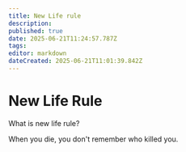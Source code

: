 ```yaml
---
title: New Life rule
description: 
published: true
date: 2025-06-21T11:24:57.787Z
tags: 
editor: markdown
dateCreated: 2025-06-21T11:01:39.842Z
---
```


# New Life Rule

What is new life rule?


<p id = "TheRule"> When you die, you don't remember who killed you. </p> 

